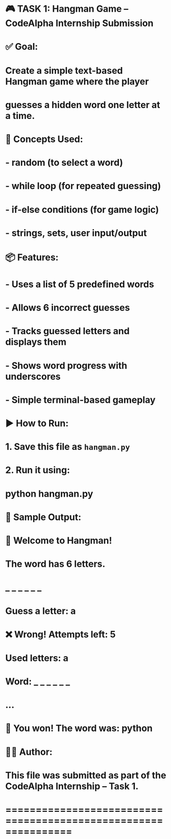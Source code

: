 #
# 🎮 TASK 1: Hangman Game – CodeAlpha Internship Submission
# 
#
# ✅ Goal:
# Create a simple text-based Hangman game where the player
# guesses a hidden word one letter at a time.
#
# 🧠 Concepts Used:
# - random (to select a word)
# - while loop (for repeated guessing)
# - if-else conditions (for game logic)
# - strings, sets, user input/output
#
# 📦 Features:
# - Uses a list of 5 predefined words
# - Allows 6 incorrect guesses
# - Tracks guessed letters and displays them
# - Shows word progress with underscores
# - Simple terminal-based gameplay
#
# ▶️ How to Run:
# 1. Save this file as `hangman.py`
# 2. Run it using:
#       python hangman.py
#
# 📝 Sample Output:
# 🎯 Welcome to Hangman!
# The word has 6 letters.
# _ _ _ _ _ _
#
# Guess a letter: a
# ❌ Wrong! Attempts left: 5
# Used letters: a
# Word: _ _ _ _ _ _
#
# ...
# 🎉 You won! The word was: python
#
# 👨‍💻 Author:
# This file was submitted as part of the CodeAlpha Internship – Task 1.
# ===============================================================

